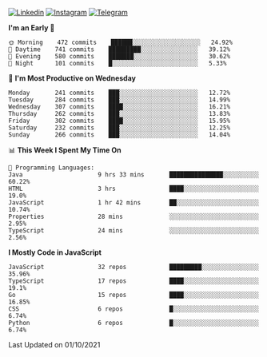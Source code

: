 [![Linkedin](https://img.shields.io/badge/-Archie-blue?style=flat-square&labelColor=gray&logo=Linkedin&logoColor=white&link=https://www.linkedin.com/in/archisdi)](https://www.linkedin.com/in/archisdi)
[![Instagram](https://img.shields.io/badge/-@archisdi-orange?style=flat-square&labelColor=gray&logo=Instagram&logoColor=white&link=https://www.instagram.com/archisdi)](https://www.instagram.com/archisdi)
[![Telegram](https://img.shields.io/badge/-aai-informational?style=flat-square&labelColor=gray&logo=telegram&logoColor=white&link=https://t.me/archisdi)](https://t.me/archisdi)

<!--START_SECTION:waka-->
**I'm an Early 🐤** 

```text
🌞 Morning    472 commits    ██████░░░░░░░░░░░░░░░░░░░   24.92% 
🌆 Daytime    741 commits    █████████░░░░░░░░░░░░░░░░   39.12% 
🌃 Evening    580 commits    ███████░░░░░░░░░░░░░░░░░░   30.62% 
🌙 Night      101 commits    █░░░░░░░░░░░░░░░░░░░░░░░░   5.33%

```
📅 **I'm Most Productive on Wednesday** 

```text
Monday       241 commits    ███░░░░░░░░░░░░░░░░░░░░░░   12.72% 
Tuesday      284 commits    ███░░░░░░░░░░░░░░░░░░░░░░   14.99% 
Wednesday    307 commits    ████░░░░░░░░░░░░░░░░░░░░░   16.21% 
Thursday     262 commits    ███░░░░░░░░░░░░░░░░░░░░░░   13.83% 
Friday       302 commits    ████░░░░░░░░░░░░░░░░░░░░░   15.95% 
Saturday     232 commits    ███░░░░░░░░░░░░░░░░░░░░░░   12.25% 
Sunday       266 commits    ███░░░░░░░░░░░░░░░░░░░░░░   14.04%

```


📊 **This Week I Spent My Time On** 

```text
💬 Programming Languages: 
Java                     9 hrs 33 mins       ███████████████░░░░░░░░░░   60.22% 
HTML                     3 hrs               ████░░░░░░░░░░░░░░░░░░░░░   19.0% 
JavaScript               1 hr 42 mins        ██░░░░░░░░░░░░░░░░░░░░░░░   10.74% 
Properties               28 mins             ░░░░░░░░░░░░░░░░░░░░░░░░░   2.95% 
TypeScript               24 mins             ░░░░░░░░░░░░░░░░░░░░░░░░░   2.56%

```

**I Mostly Code in JavaScript** 

```text
JavaScript               32 repos            █████████░░░░░░░░░░░░░░░░   35.96% 
TypeScript               17 repos            ████░░░░░░░░░░░░░░░░░░░░░   19.1% 
Go                       15 repos            ████░░░░░░░░░░░░░░░░░░░░░   16.85% 
CSS                      6 repos             █░░░░░░░░░░░░░░░░░░░░░░░░   6.74% 
Python                   6 repos             █░░░░░░░░░░░░░░░░░░░░░░░░   6.74%

```



 Last Updated on 01/10/2021
<!--END_SECTION:waka-->